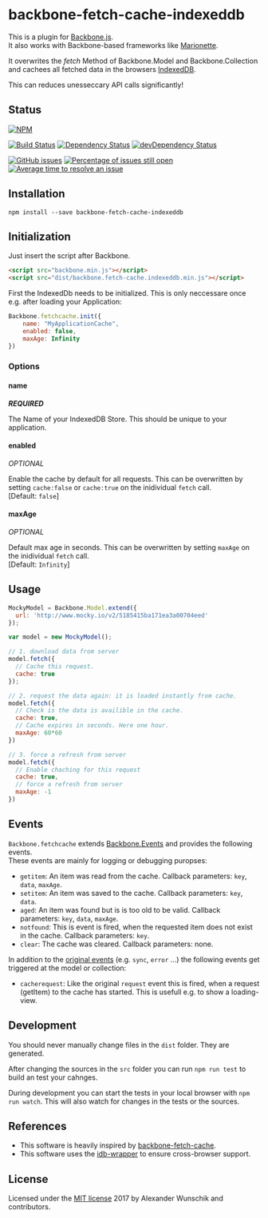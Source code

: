 # backbone-fetch-cache-indexeddb

This is a plugin for [Backbone.js](http://backbonejs.org/). <br>
It also works with Backbone-based frameworks like [Marionette](http://marionettejs.com/).

It overwrites the *fetch* Method of Backbone.Model and Backbone.Collection and cachees all fetched data in the browsers [IndexedDB](https://www.w3.org/TR/IndexedDB/).

This can reduces unesseccary API calls significantly!

## Status

[![NPM](https://nodei.co/npm/backbone-fetch-cache-indexeddb.png?downloads=true&downloadRank=true)](https://nodei.co/npm/backbone-fetch-cache-indexeddb/)

[![Build Status](https://travis-ci.org/mojoaxel/backbone-fetch-cache-indexeddb.svg?branch=master)](https://travis-ci.org/mojoaxel/backbone-fetch-cache-indexeddb)
[![Dependency Status](https://david-dm.org/mojoaxel/backbone-fetch-cache-indexeddb/status.svg)](https://david-dm.org/mojoaxel/backbone-fetch-cache-indexeddb)
[![devDependency Status](https://david-dm.org/mojoaxel/backbone-fetch-cache-indexeddb/dev-status.svg)](https://david-dm.org/mojoaxel/backbone-fetch-cache-indexeddb?type=dev)

[![GitHub issues](https://img.shields.io/github/issues/mojoaxel/backbone-fetch-cache-indexeddb.svg)](https://github.com/mojoaxel/backbone-fetch-cache-indexeddb/issues)
[![Percentage of issues still open](http://isitmaintained.com/badge/open/mojoaxel/backbone-fetch-cache-indexeddb.svg)](http://isitmaintained.com/project/mojoaxel/backbone-fetch-cache-indexeddb "Percentage of issues still open")
[![Average time to resolve an issue](http://isitmaintained.com/badge/resolution/mojoaxel/backbone-fetch-cache-indexeddb.svg)](http://isitmaintained.com/project/mojoaxel/backbone-fetch-cache-indexeddb "Average time to resolve an issue")

## Installation

`npm install --save backbone-fetch-cache-indexeddb`

## Initialization

Just insert the script after Backbone.

```html
<script src="backbone.min.js"></script>
<script src="dist/backbone.fetch-cache.indexeddb.min.js"></script>
```

First the IndexedDb needs to be initialized. This is only neccessare once e.g. after loading your Application:

```js
Backbone.fetchcache.init({
	name: "MyApplicationCache",
	enabled: false,
	maxAge: Infinity
})
```
### Options

#### name
_**REQUIRED**_

The Name of your IndexedDB Store. This should be unique to your application.

#### enabled
_OPTIONAL_

Enable the cache by default for all requests. This can be overwritten by setting `cache:false` or `cache:true` on the inidividual `fetch` call. <br>
[Default: `false`]

#### maxAge
_OPTIONAL_

Default max age in seconds. This can be overwritten by setting `maxAge` on the inidividual `fetch` call. <br>
[Default: `Infinity`]

## Usage

```js
MockyModel = Backbone.Model.extend({
  url: 'http://www.mocky.io/v2/5185415ba171ea3a00704eed'
});

var model = new MockyModel();

// 1. download data from server
model.fetch({
  // Cache this request.
  cache: true
});

// 2. request the data again: it is loaded instantly from cache.
model.fetch({
  // Check is the data is availible in the cache.
  cache: true,
  // Cache expires in seconds. Here one hour.
  maxAge: 60*60
})

// 3. force a refresh from server
model.fetch({
  // Enable chaching for this request
  cache: true,
  // force a refresh from server
  maxAge: -1
})
```

## Events

`Backbone.fetchcache` extends [Backbone.Events](http://backbonejs.org/#Events) and provides the following events.<br>
These events are mainly for logging or debugging puropses:

* `getitem`: An item was read from the cache. Callback parameters: `key`, `data`, `maxAge`.
* `setitem`: An item was saved to the cache. Callback parameters: `key`, `data`.
* `aged`: An item was found but is is too old to be valid. Callback parameters: `key`, `data`, `maxAge`.
* `notfound`: This is event is fired, when the requested item does not exist in the cache. Callback parameters: `key`.
* `clear`: The cache was cleared. Callback parameters: none.

In addition to the [original events](http://backbonejs.org/#Events-catalog) (e.g. `sync`, `error` ...) the following events get triggered at the model or collection:

* `cacherequest`: Like the original `request` event this is fired, when a request (getItem) to the cache has started. This is usefull e.g. to show a loading-view.

## Development

You should never manually change files in the `dist` folder. They are generated.

After changing the sources in the `src` folder you can run `npm run test` to build an test your cahnges.

During development you can start the tests in your local browser with `npm run watch`. This will also watch for changes in the tests or the sources.

## References

* This software is heavily inspired by [backbone-fetch-cache](https://github.com/madglory/backbone-fetch-cache).
* This software uses the [idb-wrapper](https://www.npmjs.com/package/idb-wrapper) to ensure cross-browser support.

## License

Licensed under the [MIT license](LICENSE) 2017 by Alexander Wunschik and contributors.

